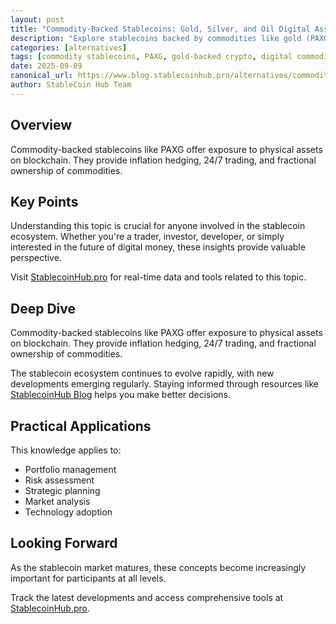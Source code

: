 ```yaml
---
layout: post
title: "Commodity-Backed Stablecoins: Gold, Silver, and Oil Digital Assets"
description: "Explore stablecoins backed by commodities like gold (PAXG), silver, and oil. Understand their mechanics, use cases, and investment potential."
categories: [alternatives]
tags: [commodity stablecoins, PAXG, gold-backed crypto, digital commodities, asset-backed tokens]
date: 2025-09-09
canonical_url: https://www.blog.stablecoinhub.pro/alternatives/commodity-backed-stablecoins/
author: StableCoin Hub Team
---
```


## Overview

Commodity-backed stablecoins like PAXG offer exposure to physical assets on blockchain. They provide inflation hedging, 24/7 trading, and fractional ownership of commodities.

## Key Points

Understanding this topic is crucial for anyone involved in the stablecoin ecosystem. Whether you're a trader, investor, developer, or simply interested in the future of digital money, these insights provide valuable perspective.

Visit [StablecoinHub.pro](https://www.stablecoinhub.pro) for real-time data and tools related to this topic.

## Deep Dive

Commodity-backed stablecoins like PAXG offer exposure to physical assets on blockchain. They provide inflation hedging, 24/7 trading, and fractional ownership of commodities.

The stablecoin ecosystem continues to evolve rapidly, with new developments emerging regularly. Staying informed through resources like [StablecoinHub Blog](https://www.blog.stablecoinhub.pro) helps you make better decisions.

## Practical Applications

This knowledge applies to:
- Portfolio management
- Risk assessment
- Strategic planning
- Market analysis
- Technology adoption

## Looking Forward

As the stablecoin market matures, these concepts become increasingly important for participants at all levels.

Track the latest developments and access comprehensive tools at [StablecoinHub.pro](https://www.stablecoinhub.pro).
